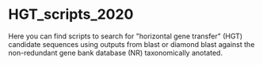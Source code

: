 # HGT_scripts_2020

Here you can find scripts to search for "horizontal gene transfer" (HGT) candidate sequences using outputs from blast or diamond blast against the non-redundant gene bank database (NR) taxonomically anotated.
